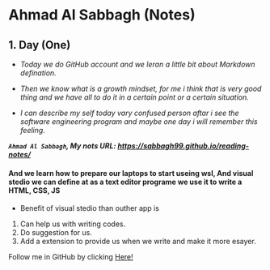 # **Ahmad Al Sabbagh (Notes)**
## 1. Day (One)



* *Today we do GitHub account and we leran a little bit about Markdown defination.*

* *Then we know what is a growth mindset, for me i think that is very good thing and we have all to do it in a certain point or a certain situation.*

* *I can describe my self today vary confused person aftar i see the software engineering program and maybe one day i will remember this feeling.*

***`Ahmad Al Sabbagh`, My nots URL: https://sabbagh99.github.io/reading-notes/***

#### **And we learn how to prepare our laptops to start useing wsl, And visual stedio  we can define at as a text editor programe we use it to write a HTML, CSS, JS**

* Benefit of visual stedio than outher app is 
1. Can help us with writing codes.
2. Do suggestion for us.
3. Add a extension to provide us when we write and make it more esayer.

Follow me in GitHub by clicking [Here!](https://github.com/sabbagh99)
